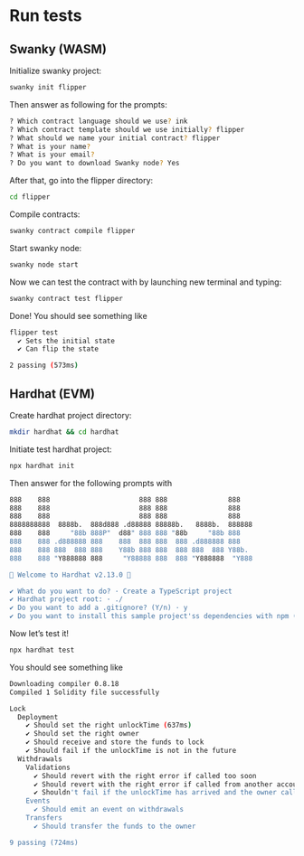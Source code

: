 # Run tests
## Swanky (WASM)
Initialize swanky project:
```sh
swanky init flipper
```

Then answer as following for the prompts:  
```sh
? Which contract language should we use? ink  
? Which contract template should we use initially? flipper  
? What should we name your initial contract? flipper  
? What is your name?  
? What is your email?  
? Do you want to download Swanky node? Yes  
```

After that, go into the flipper directory:  
```sh
cd flipper
```

Compile contracts:  
```sh
swanky contract compile flipper
```

Start swanky node:  
```sh
swanky node start
```

Now we can test the contract with by launching new terminal and typing:  
```sh
swanky contract test flipper
```

Done! You should see something like  

```sh
flipper test  
  ✔ Sets the initial state  
  ✔ Can flip the state  

2 passing (573ms)  
```
## Hardhat (EVM)
Create hardhat project directory:  
```sh
mkdir hardhat && cd hardhat
```

Initiate test hardhat project:  

```sh
npx hardhat init
```

Then answer for the following prompts with  

```sh
888    888                      888 888               888
888    888                      888 888               888
888    888                      888 888               888
8888888888  8888b.  888d888 .d88888 88888b.   8888b.  888888
888    888     "88b 888P"  d88" 888 888 "88b     "88b 888
888    888 .d888888 888    888  888 888  888 .d888888 888
888    888 888  888 888    Y88b 888 888  888 888  888 Y88b.
888    888 "Y888888 888     "Y88888 888  888 "Y888888  "Y888

👷 Welcome to Hardhat v2.13.0 👷‍  

✔ What do you want to do? · Create a TypeScript project  
✔ Hardhat project root: · ./  
✔ Do you want to add a .gitignore? (Y/n) · y  
✔ Do you want to install this sample project'ss dependencies with npm (hardhat @nomicfoundation/hardhat-toolbox)? (Y/n) · y  
```

Now let&rsquo;s test it!  
```sh
npx hardhat test
```

You should see something like  
```sh
Downloading compiler 0.8.18  
Compiled 1 Solidity file successfully  

Lock  
  Deployment  
    ✔ Should set the right unlockTime (637ms)  
    ✔ Should set the right owner  
    ✔ Should receive and store the funds to lock  
    ✔ Should fail if the unlockTime is not in the future  
  Withdrawals  
    Validations  
      ✔ Should revert with the right error if called too soon  
      ✔ Should revert with the right error if called from another account  
      ✔ Shouldn't fail if the unlockTime has arrived and the owner calls it  
    Events  
      ✔ Should emit an event on withdrawals  
    Transfers  
      ✔ Should transfer the funds to the owner  

9 passing (724ms)  
```
